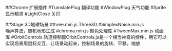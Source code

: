 ##Chrome 扩展插件
#TranslatePlug
翻译功能
#WindowPlug
天气功能
#Sprite
显示精灵
#LightClose
关灯

##Stage
3D地球场景
    #three.min.js 
        Three3D
    #SimplexNoise.min.js  
        噪声算法，随机地形生成
    #chroma.min.js
        颜色处理库 
    #TweenMax.min.js
        动画库
    #OrbitControls
        轨道控制器OrbitControls.js是一个相当神奇的控件，用它可以实现场景用鼠标交互，让场景动起来，控制场景的旋转、平移，缩放   


